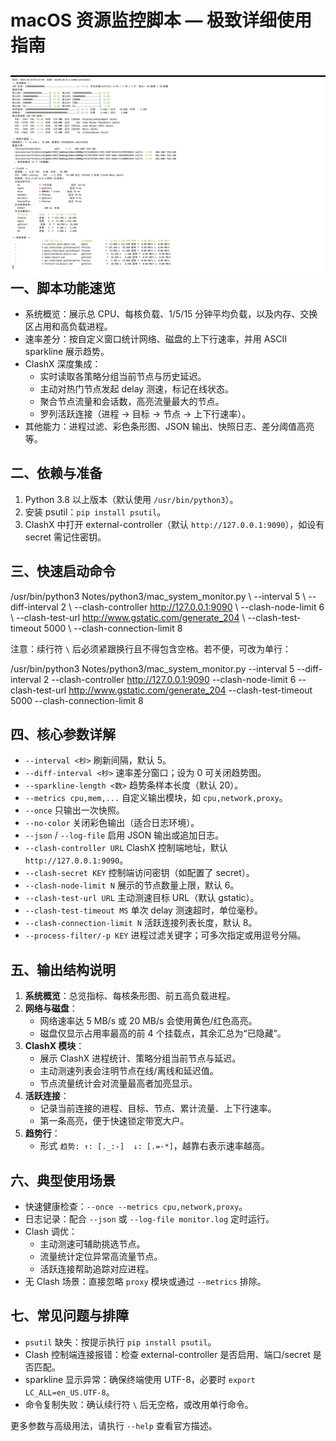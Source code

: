 
macOS 资源监控脚本 — 极致详细使用指南
======================================
![alt text](image.png)
一、脚本功能速览
-----------------
- 系统概览：展示总 CPU、每核负载、1/5/15 分钟平均负载，以及内存、交换区占用和高负载进程。
- 速率差分：按自定义窗口统计网络、磁盘的上下行速率，并用 ASCII sparkline 展示趋势。
- ClashX 深度集成：
  * 实时读取各策略分组当前节点与历史延迟。
  * 主动对热门节点发起 delay 测速，标记在线状态。
  * 聚合节点流量和会话数，高亮流量最大的节点。
  * 罗列活跃连接（进程 → 目标 → 节点 → 上下行速率）。
- 其他能力：进程过滤、彩色条形图、JSON 输出、快照日志、差分阈值高亮等。

二、依赖与准备
---------------
1. Python 3.8 以上版本（默认使用 `/usr/bin/python3`）。
2. 安装 psutil：`pip install psutil`。
3. ClashX 中打开 external-controller（默认 `http://127.0.0.1:9090`），如设有 secret 需记住密钥。

三、快速启动命令
-----------------

  /usr/bin/python3 Notes/python3/mac_system_monitor.py \\
    --interval 5 \\
    --diff-interval 2 \\
    --clash-controller http://127.0.0.1:9090 \\
    --clash-node-limit 6 \\
    --clash-test-url http://www.gstatic.com/generate_204 \\
    --clash-test-timeout 5000 \\
    --clash-connection-limit 8

  注意：续行符 `\` 后必须紧跟换行且不得包含空格。若不便，可改为单行：

  /usr/bin/python3 Notes/python3/mac_system_monitor.py --interval 5 --diff-interval 2 --clash-controller http://127.0.0.1:9090 --clash-node-limit 6 --clash-test-url http://www.gstatic.com/generate_204 --clash-test-timeout 5000 --clash-connection-limit 8

四、核心参数详解
-----------------
- `--interval <秒>`             刷新间隔，默认 5。
- `--diff-interval <秒>`        速率差分窗口；设为 0 可关闭趋势图。
- `--sparkline-length <数>`     趋势条样本长度（默认 20）。
- `--metrics cpu,mem,...`       自定义输出模块，如 `cpu,network,proxy`。
- `--once`                      只输出一次快照。
- `--no-color`                  关闭彩色输出（适合日志环境）。
- `--json` / `--log-file`       启用 JSON 输出或追加日志。
- `--clash-controller URL`      ClashX 控制端地址，默认 `http://127.0.0.1:9090`。
- `--clash-secret KEY`          控制端访问密钥（如配置了 secret）。
- `--clash-node-limit N`        展示的节点数量上限，默认 6。
- `--clash-test-url URL`        主动测速目标 URL（默认 gstatic）。
- `--clash-test-timeout MS`     单次 delay 测速超时，单位毫秒。
- `--clash-connection-limit N`  活跃连接列表长度，默认 8。
- `--process-filter/-p KEY`     进程过滤关键字；可多次指定或用逗号分隔。

五、输出结构说明
-----------------
1. **系统概览**：总览指标、每核条形图、前五高负载进程。
2. **网络与磁盘**：
   - 网络速率达 5 MB/s 或 20 MB/s 会使用黄色/红色高亮。
   - 磁盘仅显示占用率最高的前 4 个挂载点，其余汇总为“已隐藏”。
3. **ClashX 模块**：
   - 展示 ClashX 进程统计、策略分组当前节点与延迟。
   - 主动测速列表会注明节点在线/离线和延迟值。
   - 节点流量统计会对流量最高者加亮显示。
4. **活跃连接**：
   - 记录当前连接的进程、目标、节点、累计流量、上下行速率。
   - 第一条高亮，便于快速锁定带宽大户。
5. **趋势行**：
   - 形式 `趋势: ↑: [._:-]  ↓: [.=-*]`，越靠右表示速率越高。

六、典型使用场景
-----------------
- 快速健康检查：`--once --metrics cpu,network,proxy`。
- 日志记录：配合 `--json` 或 `--log-file monitor.log` 定时运行。
- Clash 调优：
  * 主动测速可辅助挑选节点。
  * 流量统计定位异常高流量节点。
  * 活跃连接帮助追踪对应进程。
- 无 Clash 场景：直接忽略 `proxy` 模块或通过 `--metrics` 排除。

七、常见问题与排障
-------------------
- `psutil` 缺失：按提示执行 `pip install psutil`。
- Clash 控制端连接报错：检查 external-controller 是否启用、端口/secret 是否匹配。
- sparkline 显示异常：确保终端使用 UTF-8，必要时 `export LC_ALL=en_US.UTF-8`。
- 命令复制失败：确认续行符 `\` 后无空格，或改用单行命令。

更多参数与高级用法，请执行 `--help` 查看官方描述。
